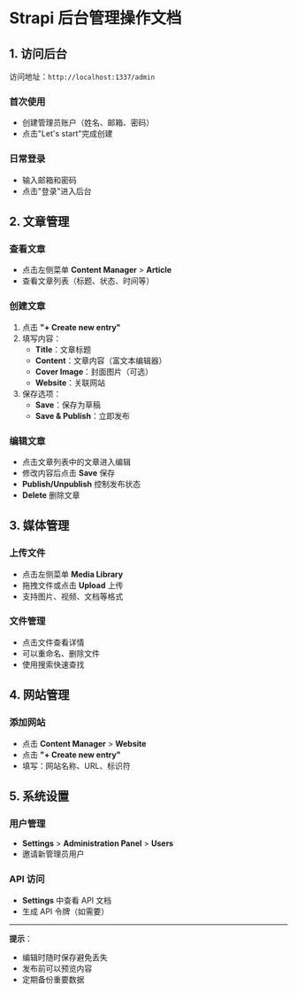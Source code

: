 # Strapi 后台管理操作文档

## 1. 访问后台

访问地址：`http://localhost:1337/admin`

### 首次使用
- 创建管理员账户（姓名、邮箱、密码）
- 点击"Let's start"完成创建

### 日常登录
- 输入邮箱和密码
- 点击"登录"进入后台

## 2. 文章管理

### 查看文章
- 点击左侧菜单 **Content Manager** > **Article**
- 查看文章列表（标题、状态、时间等）

### 创建文章
1. 点击 **"+ Create new entry"**
2. 填写内容：
   - **Title**：文章标题
   - **Content**：文章内容（富文本编辑器）
   - **Cover Image**：封面图片（可选）
   - **Website**：关联网站
3. 保存选项：
   - **Save**：保存为草稿
   - **Save & Publish**：立即发布

### 编辑文章
- 点击文章列表中的文章进入编辑
- 修改内容后点击 **Save** 保存
- **Publish/Unpublish** 控制发布状态
- **Delete** 删除文章

## 3. 媒体管理

### 上传文件
- 点击左侧菜单 **Media Library**
- 拖拽文件或点击 **Upload** 上传
- 支持图片、视频、文档等格式

### 文件管理
- 点击文件查看详情
- 可以重命名、删除文件
- 使用搜索快速查找

## 4. 网站管理

### 添加网站
- 点击 **Content Manager** > **Website**
- 点击 **"+ Create new entry"**
- 填写：网站名称、URL、标识符

## 5. 系统设置

### 用户管理
- **Settings** > **Administration Panel** > **Users**
- 邀请新管理员用户

### API 访问
- **Settings** 中查看 API 文档
- 生成 API 令牌（如需要）

---

**提示**：
- 编辑时随时保存避免丢失
- 发布前可以预览内容
- 定期备份重要数据
